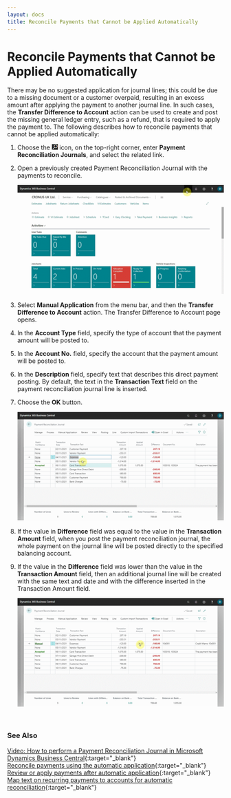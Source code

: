 ```yaml
---
layout: docs
title: Reconcile Payments that Cannot be Applied Automatically 
---
```


# Reconcile Payments that Cannot be Applied Automatically 
There may be no suggested application for journal lines; this could be due to a missing document or a customer overpaid, resulting in an excess amount after applying the payment to another journal line. In such cases, the **Transfer Difference to Account** action can be used to create and post the missing general ledger entry, such as a refund, that is required to apply the payment to. The following describes how to reconcile payments that cannot be applied automatically:
1. Choose the ![](media/search_icon.png) icon, on the top-right corner, enter **Payment Reconciliation Journals**, and select the related link.
2. Open a previously created Payment Reconciliation Journal with the payments to reconcile.

   ![](media/garagehive-payment-reconciliation-not-applied1.gif)

3. Select **Manual Application** from the menu bar, and then the **Transfer Difference to Account** action. The Transfer Difference to Account page opens.
4. In the **Account Type** field, specify the type of account that the payment amount will be posted to.
5. In the **Account No.** field, specify the account that the payment amount will be posted to.
6. In the **Description** field, specify text that describes this direct payment posting. By default, the text in the **Transaction Text** field on the payment reconciliation journal line is inserted.
7. Choose the **OK** button.

   ![](media/garagehive-payment-reconciliation-not-applied2.gif)

8. If the value in **Difference** field was equal to the value in the **Transaction Amount** field, when you post the payment reconciliation journal, the whole payment on the journal line will be posted directly to the specified balancing account.
9. If the value in the **Difference** field was lower than the value in the **Transaction Amount** field, then an additional journal line will be created with the same text and date and with the difference inserted in the Transaction Amount field.

   ![](media/garagehive-payment-reconciliation-not-applied3.gif)

<br>

### **See Also**

[Video: How to perform a Payment Reconciliation Journal in Microsoft Dynamics Business Central](https://www.youtube.com/watch?v=WiAnm_VUQVQ){:target="_blank"} \
[Reconcile payments using the automatic application](garagehive-reconcile-payments-using-automatic-application.html){:target="_blank"} \
[Review or apply payments after automatic application](garagehive-review-or-apply-payments-after-automatic-application.html){:target="_blank"} \
[Map text on recurring payments to accounts for automatic reconciliation](garagehive-map-text-on-recurring-payments-to-accounts-for-automatic-reconciliation.html){:target="_blank"} 

